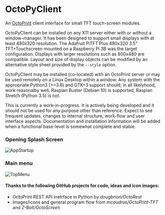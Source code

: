 # OctoPyClient
An [OctoPrint](https://octoprint.org) client interface for small TFT touch-screen modules.

OctoPyClient can be installed on any X11 server either with or without a window-manager. It has been designed to support small displays with at least 480x320 resolution. The Adafruit PiTFT Plus 480x320 3.5" TFT+Touchscreen mounted on a Raspberry Pi 3B was the target configuration. Displays with larger resolutions such as 800x480 are compatible. Layout and size of display objects can be modified by an alternative style sheet provided by the `--style` option.

OctoPyClient may be installed (co-located) with an OctoPrint server or may be used remotely on a Linux Desktop within a window. Any system with the appropriate Python3 (>=3.6) and GTK+3 support should, in all likelyhood, work reasonalby well. Raspian Buster (Debian 10) is supported, Raspian Stretch (Python 3.5) is not.

This is currently a work-in-progress. It is actively being developed and it should not be used for any purpose other than reference. Expect to see frequent updates, changes to internal structure, work-flow and user interface aspects. Documentation and installation information will be added when a functional base-level is somewhat complete and stable.

### Opening Splash Screen

![AppStartup](doc/splash_screen.png)

### Main menu

![TopMenu](doc/idle_status.png)

#### Thanks to the following GitHub projects for code, ideas and icon images:

* OctoPrint REST API inetrface in Python by _dougbrion/OctoRest_
* Images/icons and general program flow from _mcaudros/OctoPrint-TFT_ and _Z-Bolt/OctoScreen_
